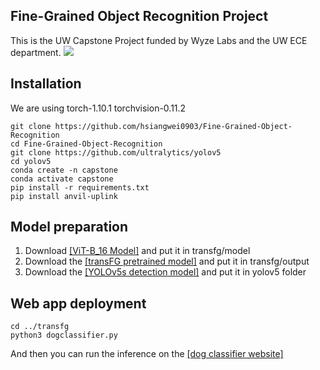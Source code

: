 ## Fine-Grained Object Recognition Project

This is the UW Capstone Project funded by Wyze Labs and the UW ECE department.
![](dog_classifier.jpg)

## Installation
We are using torch-1.10.1 torchvision-0.11.2
```
git clone https://github.com/hsiangwei0903/Fine-Grained-Object-Recognition
cd Fine-Grained-Object-Recognition
git clone https://github.com/ultralytics/yolov5
cd yolov5
conda create -n capstone
conda activate capstone
pip install -r requirements.txt
pip install anvil-uplink
```

## Model preparation
1. Download [[ViT-B_16 Model]](https://drive.google.com/drive/folders/12iHLSfN_zYDwWt2BmR4wwBfV83GUFeAG) and put it in transfg/model
2. Download the [[transFG pretrained model]](https://drive.google.com/drive/folders/1_fCMORZiUWMCpfdMzc-OLfFNaFYYwths) and put it in transfg/output
3. Download the [[YOLOv5s detection model]](https://drive.google.com/file/d/100EkA7zlxuQElRKkMBvCwjBdz1Qz1Hd4/view) and put it in yolov5 folder

## Web app deployment
```
cd ../transfg
python3 dogclassifier.py
```

And then you can run the inference on the [[dog classifier website]](https://dog-classifier-hsiangwei.anvil.app/)
